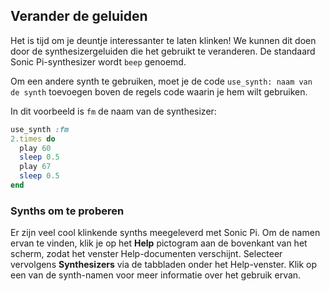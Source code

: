 ## Verander de geluiden

Het is tijd om je deuntje interessanter te laten klinken! We kunnen dit doen door de synthesizergeluiden die het gebruikt te veranderen. De standaard Sonic Pi-synthesizer wordt `beep` genoemd.

Om een ​​andere synth te gebruiken, moet je de code `use_synth: naam van de synth` toevoegen boven de regels code waarin je hem wilt gebruiken.

In dit voorbeeld is `fm` de naam van de synthesizer:

```ruby
use_synth :fm
2.times do
  play 60
  sleep 0.5
  play 67
  sleep 0.5
end
```

### Synths om te proberen

Er zijn veel cool klinkende synths meegeleverd met Sonic Pi. Om de namen ervan te vinden, klik je op het **Help** pictogram aan de bovenkant van het scherm, zodat het venster Help-documenten verschijnt. Selecteer vervolgens **Synthesizers** via de tabbladen onder het Help-venster. Klik op een van de synth-namen voor meer informatie over het gebruik ervan.